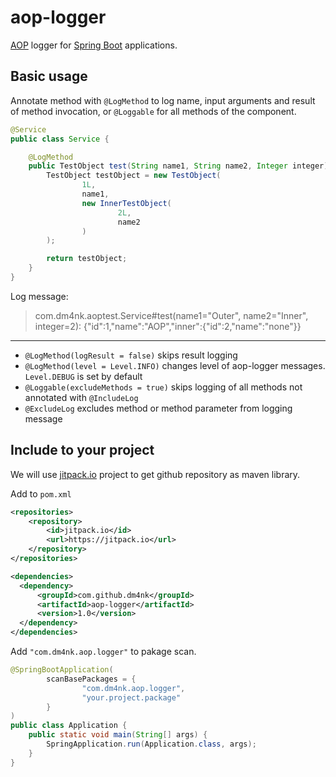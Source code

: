 # aop-logger

[AOP](https://en.wikipedia.org/wiki/Aspect-oriented_programming) logger for [Spring Boot](https://spring.io/projects/spring-boot) applications.

## Basic usage

Annotate method with `@LogMethod` to log name, input arguments and result of method invocation, or `@Loggable` for all methods of the component.

```java
@Service
public class Service {

    @LogMethod
    public TestObject test(String name1, String name2, Integer integer) {
        TestObject testObject = new TestObject(
                1L,
                name1,
                new InnerTestObject(
                        2L,
                        name2
                )
        );

        return testObject;
    }
}
```

Log message:

> com.dm4nk.aoptest.Service#test(name1="Outer", name2="Inner", integer=2): {"id":1,"name":"AOP","inner":{"id":2,"name":"none"}}

---
- `@LogMethod(logResult = false)` skips result logging
- `@LogMethod(level = Level.INFO)` changes level of aop-logger messages. `Level.DEBUG` is set by default
- `@Loggable(excludeMethods = true)` skips logging of all methods not annotated with `@IncludeLog`
- `@ExcludeLog` excludes method or method parameter from logging message

## Include to your project

We will use [jitpack.io](https://jitpack.io/) project to get github repository as maven library.

Add to `pom.xml`
```xml
<repositories>
    <repository>
        <id>jitpack.io</id>
        <url>https://jitpack.io</url>
    </repository>
</repositories>

<dependencies>
  <dependency>
      <groupId>com.github.dm4nk</groupId>
      <artifactId>aop-logger</artifactId>
      <version>1.0</version>
  </dependency>
</dependencies>
```

Add `"com.dm4nk.aop.logger"` to pakage scan.

```java
@SpringBootApplication(
        scanBasePackages = {
                "com.dm4nk.aop.logger",
                "your.project.package"
        }
)
public class Application {
    public static void main(String[] args) {
        SpringApplication.run(Application.class, args);
    }
}
```



